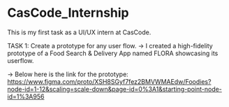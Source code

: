 # CasCode_Internship

This is my first task as a UI/UX intern at CasCode.


TASK 1: Create a prototype for any user flow.
-> I created a high-fidelity prototype of a Food Search & Delivery App named FLORA showcasing its userflow.

-> Below here is the link for the prototype:
https://www.figma.com/proto/XSH8SGyf7fez2BMVWMAEdw/Foodies?node-id=1-12&scaling=scale-down&page-id=0%3A1&starting-point-node-id=1%3A956
